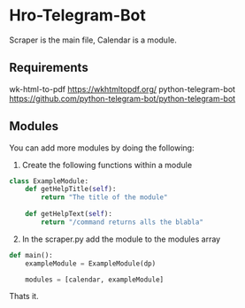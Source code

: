 # Hro-Telegram-Bot

Scraper is the main file, Calendar is a module.

## Requirements
wk-html-to-pdf https://wkhtmltopdf.org/
python-telegram-bot https://github.com/python-telegram-bot/python-telegram-bot


## Modules 

You can add more modules by doing the following:

1. Create the following functions within a module
```python
class ExampleModule:
    def getHelpTitle(self):
        return "The title of the module"
    
    def getHelpText(self):
        return "/command returns alls the blabla"
```
2. In the scraper.py add the module to the modules array

```python
def main():
    exampleModule = ExampleModule(dp)

    modules = [calendar, exampleModule]
```

Thats it.
